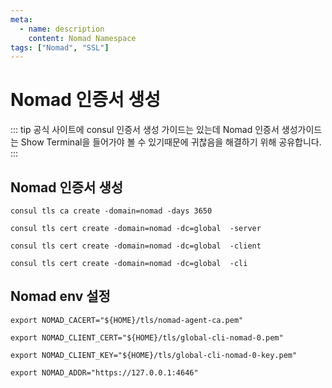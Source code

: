```yaml
---
meta:
  - name: description
    content: Nomad Namespace
tags: ["Nomad", "SSL"]
---
```


# Nomad 인증서 생성
::: tip
공식 사이트에 consul 인증서 생성 가이드는 있는데 Nomad 인증서 생성가이드는
Show Terminal을 들어가야 볼 수 있기때문에 귀찮음을 해결하기 위해 공유합니다.
:::


## Nomad 인증서 생성
```
consul tls ca create -domain=nomad -days 3650

consul tls cert create -domain=nomad -dc=global  -server

consul tls cert create -domain=nomad -dc=global  -client

consul tls cert create -domain=nomad -dc=global  -cli
```

## Nomad env 설정
```
export NOMAD_CACERT="${HOME}/tls/nomad-agent-ca.pem"

export NOMAD_CLIENT_CERT="${HOME}/tls/global-cli-nomad-0.pem"

export NOMAD_CLIENT_KEY="${HOME}/tls/global-cli-nomad-0-key.pem"

export NOMAD_ADDR="https://127.0.0.1:4646"
```
